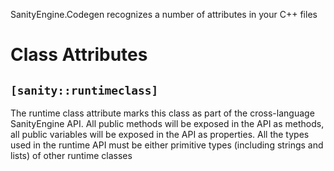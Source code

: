 SanityEngine.Codegen recognizes a number of attributes in your C++ files

# Class Attributes

## `[sanity::runtimeclass]`

The runtime class attribute marks this class as part of the cross-language SanityEngine API. All public methods will be
exposed in the API as methods, all public variables will be exposed in the API as properties. All the types used in the
runtime API must be either primitive types (including strings and lists) of other runtime classes
